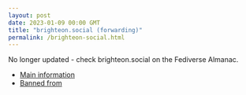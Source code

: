 ```yaml
---
layout: post
date: 2023-01-09 00:00 GMT
title: "brighteon.social (forwarding)"
permalink: /brighteon-social.html
---
```


No longer updated - check brighteon.social on the Fediverse Almanac.

* [Main information](https://www.fediversealmanac.com/api/v1/instances/brighteon.social)
* [Banned from](https://www.fediversealmanac.com/api/v1/instances/brighteon.social/banned_from)

